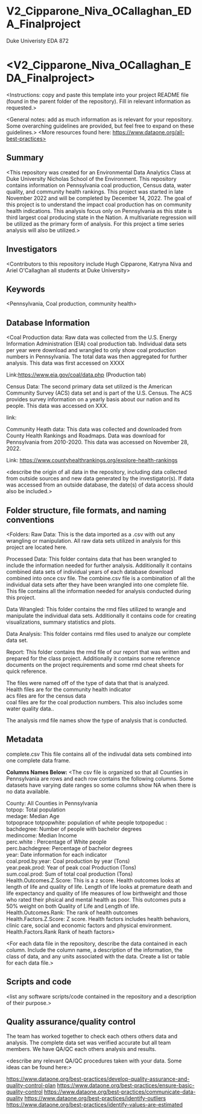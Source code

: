 # V2_Cipparone_Niva_OCallaghan_EDA_Finalproject
Duke Univeristy EDA 872
# <V2_Cipparone_Niva_OCallaghan_EDA_Finalproject>
<Instructions: copy and paste this template into your project README file (found in the parent folder of the repository). Fill in relevant information as requested.>

<General notes: add as much information as is relevant for your repository. Some overarching guidelines are provided, but feel free to expand on these guidelines.>
<More resources found here: https://www.dataone.org/all-best-practices>
<Delete the text inside the brackets when formatting your file.>

## Summary

<This repository was created for an Environmental Data Analytics Class at Duke University Nicholas School of the Environment. This repository contains information on Pennsylvania coal production, Census data, water quality, and community health rankings. This project was started in late November 2022 and will be completed by December 14, 2022. The goal of this project is to understand the impact coal production has on community health indications. This analysis focus only on Pennsylvania as this state is third largest coal producing state in the Nation. A multivariate regression will be utilized as the primary form of analysis. For this project a time series analysis will also be utilized.>


## Investigators

<Contributors to this repository include Hugh Cipparone, Katryna Niva and Ariel O'Callaghan all students at Duke University>


## Keywords

<Pennsylvania, Coal production, community health>

## Database Information

<Coal Production data: Raw data was collected from the U.S. Energy Information Administration (EIA) coal production tab. Individual data sets per year were download and wrangled to only show coal production numbers in Pennsylvania. The total data was then aggregated for further analysis. This data was first accessed on XXXX

Link:https://www.eia.gov/coal/data.php (Production tab)

Census Data: The second primary data set utilized is the American Community Survey (ACS) data set and is part of the U.S. Census. The ACS provides survey information on a yearly basis about our nation and its people. This data was accessed on XXX. 

link:

Community Heath data: This data was collected and downloaded from County Health Rankings and Roadmaps. Data was download for Pennsylvania from 2010-2020. This data was accessed on November 28, 2022. 

Link: https://www.countyhealthrankings.org/explore-health-rankings

<describe the origin of all data in the repository, including data collected from outside sources and new data generated by the investigator(s). If data was accessed from an outside database, the date(s) of data access should also be included.>


## Folder structure, file formats, and naming conventions 

<Folders:
Raw Data: This is the data imported as a .csv with out any wrangling or manipulation. All raw data sets utilized in analysis for this project are located here. 

Processed Data: This folder contains data that has been wrangled to include the information needed for further analysis. Additionally it contains combined data sets of individual years of each database download combined into once csv file. The combine.csv file is a combination of all the individual data sets after they have been wrangled into one complete file. This file contains all the information needed for analysis conducted during this project. 

Data Wrangled: This folder contains the rmd files utilized to wrangle and manipulate the individual data sets. Additionally it contains code for creating visualizations, summary statistics and plots.

Data Analysis: This folder contains rmd files used to analyze our complete data set.

Report: This folder contains the rmd file of our report that was written and prepared for the class project. Additionally it contains some reference documents on the project requirements and some rmd cheat sheets for quick reference. 

The files were named off of the type of data that that is analyzed.   
Health files are for the community health indicator  
acs files are for the census data  
coal files are for the coal production numbers. This also includes some water quality data.. 

The analysis rmd file names show the type of analysis that is conducted. 


## Metadata

complete.csv This file contains all of the indivudal data sets combined into one complete data frame. 

**Columns Names Below:**
<The csv file is organized so that all Counties in Pennsylvania are rows and each row contains the following columns. Some datasets have varying date ranges so some columns show NA when there is no data available. 

County: All Counties in Pennsylvania   
totpop: Total population    
medage: Median Age  	
totpoprace
totpopwhite: population of white people	
totpopeduc : 
bachdegree: Number of people with bachelor degrees  	  
medincome: Median Income 	  
perc.white : Percentage of White people	  
perc.bachdegree: Percentage of bachelor degrees 	  
year: Date information for each indicator 	  
coal.prod.by.year: Coal production by year (Tons)	  
year.peak.prod: Year of peak coal Production (Tons)  
sum.coal.prod: Sum of total coal production  	(Tons)  
Health.Outcomes.Z.Score: This is a z score. Health outcomes looks at length of life and quality of life. Length of life looks at premature death and life expectancy and quality of life measures of low birthweight and those who rated their phsical and mental health as poor. This outcomes puts a 50% weight on both Quality of Life and Length of life.  
Health.Outcomes.Rank: The rank of health outcomes  
Health.Factors.Z.Score: Z score. Health factors includes health behaviors, clinic care, social and economic factors and physical environment. 
Health.Factors.Rank  Rank of heath factors>  

<For each data file in the repository, describe the data contained in each column. Include the column name, a description of the information, the class of data, and any units associated with the data. Create a list or table for each data file.> 

## Scripts and code

<list any software scripts/code contained in the repository and a description of their purpose.>

## Quality assurance/quality control

The team has worked together to check each others others data and analysis. The complete data set was verified accurate but all team members. We have QA/QC each others analysis and results. 

<describe any relevant QA/QC procedures taken with your data. Some ideas can be found here:>


<https://www.dataone.org/best-practices/develop-quality-assurance-and-quality-control-plan>
<https://www.dataone.org/best-practices/ensure-basic-quality-control>
<https://www.dataone.org/best-practices/communicate-data-quality>
<https://www.dataone.org/best-practices/identify-outliers>
<https://www.dataone.org/best-practices/identify-values-are-estimated>